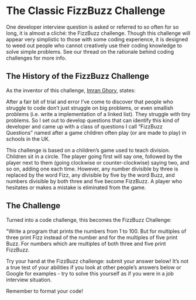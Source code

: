 # The Classic FizzBuzz Challenge

One developer interview question is asked or referred to so often for so long, it is almost a cliché: the FizzBuzz challenge. Though this challenge will appear very simplistic to those with some coding experience, it is designed to weed out people who cannot creatively use their coding knowledge to solve simple problems. See our thread on the rationale behind coding challenges for more info.

## The History of the FizzBuzz Challenge

As the inventor of this challenge, [Imran Ghory](http://www.imranghory.org/), states:

After a fair bit of trial and error I’ve come to discover that people who struggle to code don’t just struggle on big problems, or even smallish problems (i.e. write a implementation of a linked list). They struggle with tiny problems.
So I set out to develop questions that can identify this kind of developer and came up with a class of questions I call “FizzBuzz Questions” named after a game children often play (or are made to play) in schools in the UK.

This challenge is based on a children’s game used to teach division. Children sit in a circle. The player going first will say one, followed by the player next to them (going clockwise or counter-clockwise) saying two, and so on, adding one each time. However, any number divisible by three is replaced by the word Fizz, any divisible by five by the word Buzz, and numbers divisible by both three and five become FizzBuzz. A player who hesitates or makes a mistake is eliminated from the game.

## The Challenge

Turned into a code challenge, this becomes the FizzBuzz Challenge:

"Write a program that prints the numbers from 1 to 100. But for multiples of three print Fizz instead of the number and for the multiples of five print Buzz. For numbers which are multiples of both three and five print FizzBuzz.

Try your hand at the FizzBuzz challenge: submit your answer below! It’s not a true test of your abilities if you look at other people’s answers below or Google for examples - try to solve this yourself as if you were in a job interview situation.

Remember to [](https://discuss.codecademy.com/t/how-to-format-code-in-posts/51139)format your code!
